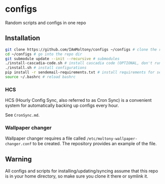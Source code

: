 
# configs

Random scripts and configs in one repo

## Installation

```bash
git clone https://github.com/IAmMoltony/configs ~/configs # clone the repository
cd ~/configs # go into the repo dir
git submodule update --init --recursive # submodules
./install-cascadia-code.sh # install cascadia code (OPTIONAL, don't run if you don't need the font)
./install.sh # install configurations
pip install -r sendemail-requirements.txt # install requirements for sendemail module (OPTIONAL, only if you're using HCS)
source ~/.bashrc # reload bashrc
```

### HCS

HCS (Hourly Config Sync, also referred to as Cron Sync) is a convenient system for automatically backing up configs every hour.

See `CronSync.md`.

### Wallpaper changer

Wallpaper changer requires a file called `/etc/moltony-wallpaper-changer.conf` to be created. The repository provides an example
of the file.

## Warning

All configs and scripts for installing/updating/syncing assume that this repo is in your home directory, so make sure
you clone it there or symlink it.

